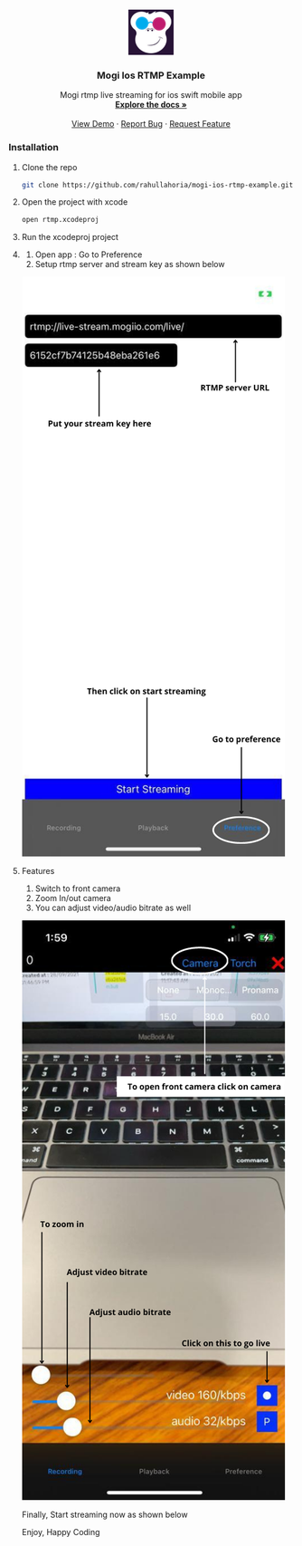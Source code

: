 <!-- PROJECT LOGO -->
<br />
<p align="center">
  <a href="https://github.com/rahullahoria/mogi-ios-rtmp-example">
    <img src="rtmp/icon.png" alt="Logo" width="80" height="80">
  </a>

  <h3 align="center">Mogi Ios RTMP Example</h3>

  <p align="center">
    Mogi rtmp live streaming for ios swift mobile app
    <br />
    <a href="https://github.com/rahullahoria/mogi-ios-rtmp-example"><strong>Explore the docs »</strong></a>
    <br />
    <br />
    <a href="https://github.com/rahullahoria/mogi-ios-rtmp-example">View Demo</a>
    ·
    <a href="https://github.com/rahullahoria/mogi-ios-rtmp-example/issues">Report Bug</a>
    ·
    <a href="https://github.com/rahullahoria/mogi-ios-rtmp-example/issues">Request Feature</a>
  </p>
</p>


### Installation

1. Clone the repo
   ```sh
   git clone https://github.com/rahullahoria/mogi-ios-rtmp-example.git
   ```
2. Open the project with xcode
   ```sh
   open rtmp.xcodeproj
   ```
3. Run the xcodeproj project


4. 
    1. Open app : Go to Preference
    2. Setup rtmp server and stream key as shown below

    ![alt text](https://github.com/rahullahoria/mogi-ios-rtmp-example/blob/main/public/mogi-rtmp-server-streamKey.png)

5. Features
    1. Switch to front camera
    2. Zoom In/out camera
    3. You can adjust video/audio bitrate as well 

    ![alt text](https://github.com/rahullahoria/mogi-ios-rtmp-example/blob/main/public/mogi-rtmp-live.png)

    Finally, Start streaming now as shown below

    Enjoy, Happy Coding